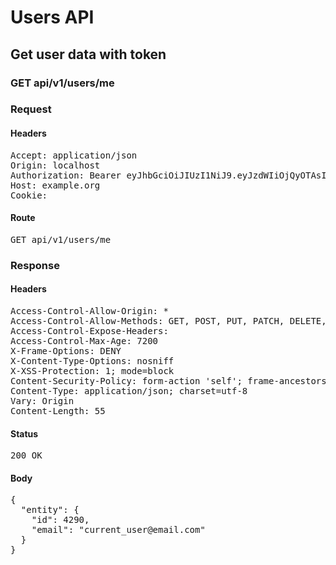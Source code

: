# Users API

## Get user data with token

### GET api/v1/users/me
### Request

#### Headers

<pre>Accept: application/json
Origin: localhost
Authorization: Bearer eyJhbGciOiJIUzI1NiJ9.eyJzdWIiOjQyOTAsImlhdCI6MTU3NTExNDQzMywiaXNzIjoiaHR0cDovL3d3dy5leGFtcGxlLmNvbSJ9.paKq6NMiopnU0OYGWzVfOi6-qLZTsCqh6ooOr8E8XIQ
Host: example.org
Cookie: </pre>

#### Route

<pre>GET api/v1/users/me</pre>

### Response

#### Headers

<pre>Access-Control-Allow-Origin: *
Access-Control-Allow-Methods: GET, POST, PUT, PATCH, DELETE, OPTIONS, HEAD
Access-Control-Expose-Headers: 
Access-Control-Max-Age: 7200
X-Frame-Options: DENY
X-Content-Type-Options: nosniff
X-XSS-Protection: 1; mode=block
Content-Security-Policy: form-action &#39;self&#39;; frame-ancestors &#39;self&#39;; base-uri &#39;self&#39;; default-src &#39;none&#39;; script-src &#39;self&#39;; connect-src &#39;self&#39;; img-src &#39;self&#39; https: data:; style-src &#39;self&#39; &#39;unsafe-inline&#39; https:; font-src &#39;self&#39;; object-src &#39;none&#39;; plugin-types application/pdf; child-src &#39;self&#39;; frame-src &#39;self&#39;; media-src &#39;self&#39;
Content-Type: application/json; charset=utf-8
Vary: Origin
Content-Length: 55</pre>

#### Status

<pre>200 OK</pre>

#### Body

<pre>{
  "entity": {
    "id": 4290,
    "email": "current_user@email.com"
  }
}</pre>
